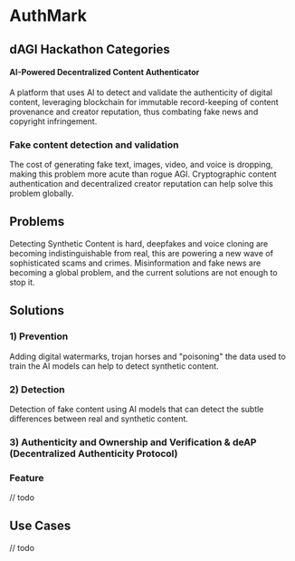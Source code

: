 # AuthMark

## dAGI Hackathon Categories

#### AI-Powered Decentralized Content Authenticator
A platform that uses AI to detect and validate the authenticity of digital content, leveraging blockchain for immutable record-keeping of content provenance and creator reputation, thus combating fake news and copyright infringement.

### Fake content detection and validation

The cost of generating fake text, images, video, and voice is dropping, making this problem more acute than rogue AGI. Cryptographic content authentication and decentralized creator reputation can help solve this problem globally.


## Problems

Detecting Synthetic Content is hard, deepfakes and voice cloning are becoming indistinguishable from real, this are powering a new wave of sophisticated scams and crimes.
Misinformation and fake news are becoming a global problem, and the current solutions are not enough to stop it.

## Solutions

### 1) Prevention
Adding digital watermarks, trojan horses and "poisoning" the data used to train the AI models can help to detect synthetic content.
### 2) Detection 
Detection of fake content using AI models that can detect the subtle differences between real and synthetic content.

### 3) Authenticity and Ownership and Verification & deAP (Decentralized Authenticity Protocol)



### Feature
// todo

## Use Cases 
// todo



